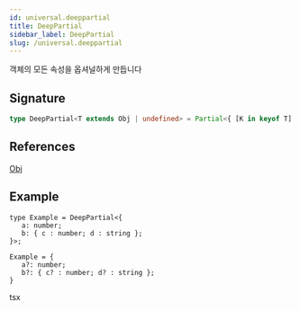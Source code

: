 ```yaml
---
id: universal.deeppartial
title: DeepPartial
sidebar_label: DeepPartial
slug: /universal.deeppartial
---
```






객체의 모든 속성을 옵셔널하게 만듭니다

## Signature

```typescript
type DeepPartial<T extends Obj | undefined> = Partial<{ [K in keyof T]: T[K] extends Obj | undefined ? Partial<T[K]> : T[K] }>;
```
## References
 [Obj](./universal.obj)

## Example


```tsx
type Example = DeepPartial<{
   a: number;
   b: { c : number; d : string };
}>;

Example = {
   a?: number;
   b?: { c? : number; d? : string };
}
```
tsx

